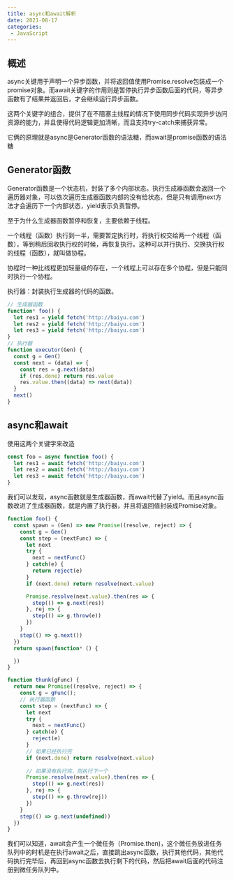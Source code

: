 ```yaml
---
title: async和await解析
date: 2021-08-17
categories: 
 - JavaScript
---
```


## 概述
async关键用于声明一个异步函数，并将返回值使用Promise.resolve包装成一个promise对象。而await关键字的作用则是暂停执行异步函数后面的代码，等异步函数有了结果并返回后，才会继续运行异步函数。

这两个关键字的组合，提供了在不阻塞主线程的情况下使用同步代码实现异步访问资源的能力，并且使得代码逻辑更加清晰，而且支持try-catch来捕获异常。

它俩的原理就是async是Generator函数的语法糖，而await是promise函数的语法糖

## Generator函数
Generator函数是一个状态机，封装了多个内部状态。执行生成器函数会返回一个遍历器对象，可以依次遍历生成器函数内部的没有给状态，但是只有调用next方法才会遍历下一个内部状态，yield表示负责暂停。

至于为什么生成器函数暂停和恢复，主要依赖于线程。

一个线程（函数）执行到一半，需要暂定执行时，将执行权交给两一个线程（函数），等到稍后回收执行权的时候，再恢复执行。这种可以并行执行、交换执行权的线程（函数），就叫做协程。

协程时一种比线程更加轻量级的存在，一个线程上可以存在多个协程，但是只能同时执行一个协程。

执行器：封装执行生成器的代码的函数。

```javascript
// 生成器函数
function* foo() {
  let res1 = yield fetch('http://baiyu.com')
  let res2 = yield fetch('http://baiyu.com')
  let res3 = yield fetch('http://baiyu.com')
}
// 执行器
function executor(Gen) {
  const g = Gen()
  const next = (data) => {
    const res = g.next(data)
    if (res.done) return res.value
    res.value.then((data) => next(data))
  }
  next()
}
```


## async和await
使用这两个关键字来改造
```javascript
const foo = async function foo() {
  let res1 = await fetch('http://baiyu.com')
  let res2 = await fetch('http://baiyu.com')
  let res3 = await fetch('http://baiyu.com')
}
```
我们可以发现，async函数就是生成器函数，而await代替了yield。而且async函数改进了生成器函数，就是内置了执行器，并且将返回值封装成Promise对象。

```javascript
function foo() {
  const spawn = (Gen) => new Promise((resolve, reject) => {
    const g = Gen()
    const step = (nextFunc) => {
      let next
      try {
        next = nextFunc()
      } catch(e) {
        return reject(e)
      }
      if (next.done) return resolve(next.value)

      Promise.resolve(next.value).then(res => {
        step(() => g.next(res))
      }, rej => {
        step(() => g.throw(e))
      })
    }
    step(() => g.next())
  })
  return spawn(function* () {

  })
}
```

```javascript
function thunk(gFunc) {
  return new Promise((resolve, reject) => {
    const g = gFunc();
    // 执行器函数
    const step = (nextFunc) => {
      let next
      try {
        next = nextFunc()
      } catch(e) {
        reject(e)
      }
      // 如果已经执行完
      if (next.done) return resolve(next.value)
      
      // 如果没有执行完，则执行下一个
      Promise.resolve(next.value).then(res => {
        step(() => g.next(res))
      }, rej => {
        step(() => g.throw(rej))
      })
    }
    step(() => g.next(undefined))
  })
}
```

我们可以知道，await会产生一个微任务（Promise.then)，这个微任务放进任务队列中的时机是在执行await之后，直接跳出async函数，执行其他代码，其他代码执行完毕后，再回到async函数去执行剩下的代码，然后把await后面的代码注册到微任务队列中。